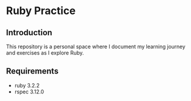 # Ruby Practice

## Introduction
This repository is a personal space where I document my learning journey and exercises as I explore Ruby.

## Requirements
- ruby 3.2.2
- rspec 3.12.0